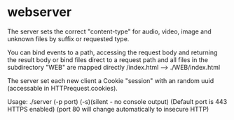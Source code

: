 # webserver

The server sets the correct "content-type" for audio, video, image and unknown files by suffix or requested type.

You can bind events to a path, accessing the request body and returning the result body
or
bind files direct to a request path
and
all files in the subdirectory "WEB" are mapped directly /index.html --> ./WEB/index.html

The server set each new client a Cookie "session" with an random uuid (accessable in HTTPrequest.cookies).

Usage:
./server (-p port) (-s)(silent - no console output)    (Default port is 443 HTTPS enabled) (port 80 will change automatically to insecure HTTP)

